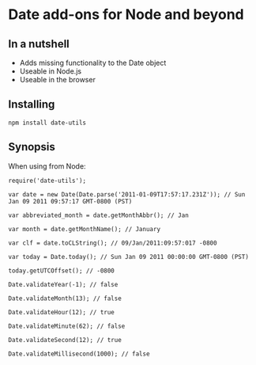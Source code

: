 # Date add-ons for Node and beyond

## In a nutshell

- Adds missing functionality to the Date object
- Useable in Node.js
- Useable in the browser

## Installing
    npm install date-utils

## Synopsis

When using from Node:

    require('date-utils');
    
    var date = new Date(Date.parse('2011-01-09T17:57:17.231Z')); // Sun Jan 09 2011 09:57:17 GMT-0800 (PST)
    
    var abbreviated_month = date.getMonthAbbr(); // Jan
    
    var month = date.getMonthName(); // January
    
    var clf = date.toCLString(); // 09/Jan/2011:09:57:017 -0800
    
    var today = Date.today(); // Sun Jan 09 2011 00:00:00 GMT-0800 (PST)

    today.getUTCOffset(); // -0800
    
    Date.validateYear(-1); // false
    
    Date.validateMonth(13); // false
    
    Date.validateHour(12); // true
    
    Date.validateMinute(62); // false
    
    Date.validateSecond(12); // true
    
    Date.validateMillisecond(1000); // false
    
